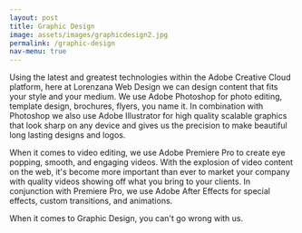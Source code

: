 ```yaml
---
layout: post
title: Graphic Design
image: assets/images/graphicdesign2.jpg
permalink: /graphic-design
nav-menu: true
---
```


Using the latest and greatest technologies within the Adobe Creative Cloud platform, here at Lorenzana Web Design we can design content that fits your style and
your medium. We use Adobe Photoshop for photo editing, template design, brochures, flyers, you name it. In combination with Photoshop we also use
Adobe Illustrator for high quality scalable graphics that look sharp on any device and gives us the precision to make beautiful long lasting designs and logos. 

When it comes to video editing, we use Adobe Premiere Pro to create eye popping, smooth, and engaging videos. With the explosion of video content on the web, it's become
more important than ever to market your company with quality videos showing off what you bring to your clients. In conjunction with Premiere Pro, we use Adobe After Effects
for special effects, custom transitions, and animations. 

When it comes to Graphic Design, you can't go wrong with us.
